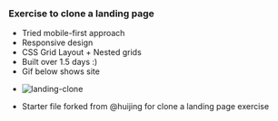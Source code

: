 ### Exercise to clone a landing page

* Tried mobile-first approach
* Responsive design
* CSS Grid Layout + Nested grids
* Built over 1.5 days :)
* Gif below shows site

- ![landing-clone](https://media.giphy.com/media/3fg2aIi8q7D8bblJE5/giphy.gif)

- Starter file forked from @huijing for clone a landing page exercise
